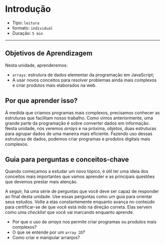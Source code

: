# Introdução

* Tipo: `leitura`
* formato: `individual`
* Duração: `5 min`

***

## Objetivos de Aprendizagem

Nesta unidade, aprenderemos:

* `arrays`: estrutura de dados elementar da programação em JavaScript;
* A usar novos conceitos para resolver problemas ainda mais complexos e criar
  produtos mais elaborados na web.

## Por que aprender isso?

À medida que criamos programas mais complexos, precisamos conhecer as
estruturas que facilitam nosso trabalho. Como vimos anteriormente, uma grande
parte da programação é sobre converter dados em informação. Nesta unidade, nós
veremos _arrays_ e na próxima, _objetos_, duas estruturas para agrupar dados de
uma maneira mais eficiente. Fazendo uso dessas estruturas de dados, podemos
criar programas e produtos digitais mais complexos.

## Guia para perguntas e conceitos-chave

Quando começamos a estudar um novo tópico, é útil ter uma ideia dos conceitos
mais importantes que vamos aprender e as principais questões que devemos
prestar mais atenção.

A seguir, há uma série de perguntas que você deve ser capaz de responder ao
final desta unidade. Use essas perguntas como um guia para orientar seus
estudos. Volte a elas constantemente enquanto avança no conteúdo para
certificar-se de que você está indo na direção correta. Elas servem como uma
_checklist_ que você vai marcando enquanto aprende.

* Por que o uso de _arrays_ nos permite criar programas ou produtos mais
  complexos?
* O que se entende por um `array 2D`?
* Como criar e manipular arranjos?
